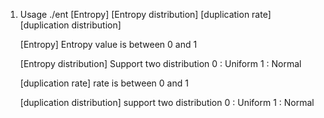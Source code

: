

1. Usage
	./ent [Entropy] [Entropy distribution] [duplication rate] [duplication distribution]

	[Entropy]
		Entropy value is between 0 and 1

	[Entropy distribution]
		Support two distribution
		0 : Uniform
		1 : Normal
	
	[duplication rate]
		rate is between 0 and 1

	[duplication distribution]
		support two distribution
		0 : Uniform
		1 : Normal
